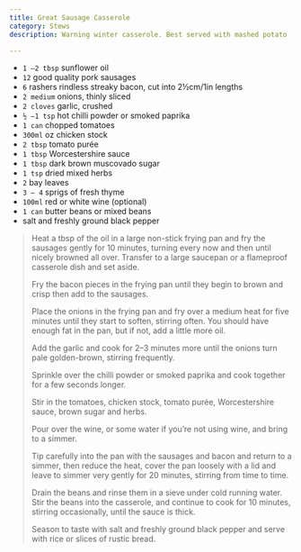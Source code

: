 ```yaml
---
title: Great Sausage Casserole 
category: Stews
description: Warning winter casserole. Best served with mashed potato

--- 
```

* `1 –2 tbsp` sunflower oil
* `12` good quality pork sausages
* `6` rashers rindless streaky bacon, cut into 2½cm/1in lengths
* `2 medium` onions, thinly sliced
* `2 cloves` garlic, crushed
* `½ –1 tsp` hot chilli powder or smoked paprika
* `1 can` chopped tomatoes
* `300ml` oz chicken stock
* `2 tbsp` tomato purée
* `1 tbsp` Worcestershire sauce
* `1 tbsp` dark brown muscovado sugar
* `1 tsp` dried mixed herbs
* `2` bay leaves
* `3 – 4` sprigs of fresh thyme
* `100ml` red or white wine (optional)
* `1 can` butter beans or mixed beans
* salt and freshly ground black pepper
 
> Heat a tbsp of the oil in a large non-stick frying pan and fry the sausages gently for 10 minutes, turning every now and then until nicely browned all over. Transfer to a large saucepan or a flameproof casserole dish and set aside.
>
> Fry the bacon pieces in the frying pan until they begin to brown and crisp then add to the sausages.
>
> Place the onions in the frying pan and fry over a medium heat for five minutes until they start to soften, stirring often. You should have enough fat in the pan, but if not, add a little more oil.
>
> Add the garlic and cook for 2–3 minutes more until the onions turn pale golden-brown, stirring frequently.
>
> Sprinkle over the chilli powder or smoked paprika and cook together for a few seconds longer.
>
> Stir in the tomatoes, chicken stock, tomato purée, Worcestershire sauce, brown sugar and herbs.
>
> Pour over the wine, or some water if you’re not using wine, and bring to a simmer.
>
> Tip carefully into the pan with the sausages and bacon and return to a simmer, then reduce the heat, cover the pan loosely with a lid and leave to simmer very gently for 20 minutes, stirring from time to time.
>
> Drain the beans and rinse them in a sieve under cold running water. Stir the beans into the casserole, and continue to cook for 10 minutes, stirring occasionally, until the sauce is thick.
>
> Season to taste with salt and freshly ground black pepper and serve with rice or slices of rustic bread.

